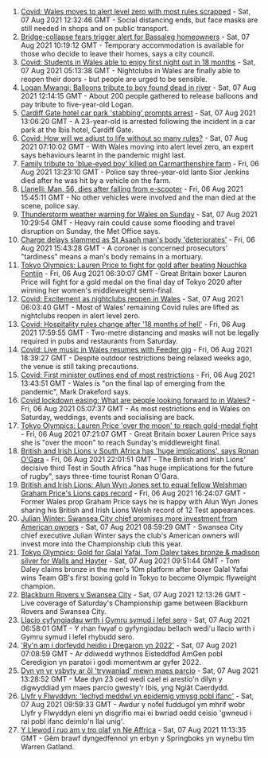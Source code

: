 1. [Covid: Wales moves to alert level zero with most rules scrapped](https://www.bbc.co.uk/news/uk-wales-58086808) - Sat, 07 Aug 2021 12:32:46 GMT - Social distancing ends, but face masks are still needed in shops and on public transport.
2. [Bridge-collapse fears trigger alert for Bassaleg homeowners](https://www.bbc.co.uk/news/uk-wales-58128542) - Sat, 07 Aug 2021 10:19:12 GMT - Temporary accommodation is available for those who decide to leave their homes, says a city council.
3. [Covid: Students in Wales able to enjoy first night out in 18 months](https://www.bbc.co.uk/news/uk-wales-58115223) - Sat, 07 Aug 2021 05:13:38 GMT - Nightclubs in Wales are finally able to reopen their doors - but people are urged to be sensible.
4. [Logan Mwangi: Balloons tribute to boy found dead in river](https://www.bbc.co.uk/news/uk-wales-58128725) - Sat, 07 Aug 2021 12:14:15 GMT - About 200 people gathered to release balloons and pay tribute to five-year-old Logan.
5. [Cardiff Gate hotel car park 'stabbing' prompts arrest](https://www.bbc.co.uk/news/uk-wales-58129985) - Sat, 07 Aug 2021 13:06:20 GMT - A 23-year-old is arrested following the incident in a car park at the Ibis hotel, Cardiff Gate.
6. [Covid: How will we adjust to life without so many rules?](https://www.bbc.co.uk/news/uk-wales-58121667) - Sat, 07 Aug 2021 07:10:02 GMT - With Wales moving into alert level zero, an expert says behaviours learnt in the pandemic might last.
7. [Family tribute to 'blue-eyed boy' killed on Carmarthenshire farm](https://www.bbc.co.uk/news/uk-wales-58119013) - Fri, 06 Aug 2021 13:23:10 GMT - Police say three-year-old Ianto Sior Jenkins died after he was hit by a vehicle on the farm.
8. [Llanelli: Man, 56, dies after falling from e-scooter](https://www.bbc.co.uk/news/uk-wales-58120458) - Fri, 06 Aug 2021 15:45:11 GMT - No other vehicles were involved and the man died at the scene, police say.
9. [Thunderstorm weather warning for Wales on Sunday](https://www.bbc.co.uk/news/uk-wales-58087494) - Sat, 07 Aug 2021 10:29:54 GMT - Heavy rain could cause some flooding and travel disruption on Sunday, the Met Office says.
10. [Charge delays slammed as St Asaph man's body 'deteriorates'](https://www.bbc.co.uk/news/uk-wales-58120457) - Fri, 06 Aug 2021 15:43:28 GMT - A coroner is concerned prosecutors' "tardiness" means a man's body remains in a mortuary.
11. [Tokyo Olympics: Lauren Price to fight for gold after beating Nouchka Fontijn](https://www.bbc.co.uk/sport/olympics/58111123) - Fri, 06 Aug 2021 06:30:07 GMT - Great Britain boxer Lauren Price will fight for a gold medal on the final day of Tokyo 2020 after winning her women's middleweight semi-final.
12. [Covid: Excitement as nightclubs reopen in Wales](https://www.bbc.co.uk/news/uk-wales-58123120) - Sat, 07 Aug 2021 06:03:40 GMT - Most of Wales' remaining Covid rules are lifted as nightclubs reopen in alert level zero.
13. [Covid: Hospitality rules change after '18 months of hell'](https://www.bbc.co.uk/news/uk-wales-58122602) - Fri, 06 Aug 2021 17:59:55 GMT - Two-metre distancing and masks will not be legally required in pubs and restaurants from Saturday.
14. [Covid: Live music in Wales resumes with Feeder gig](https://www.bbc.co.uk/news/uk-wales-58122607) - Fri, 06 Aug 2021 18:39:27 GMT - Despite outdoor restrictions being relaxed weeks ago, the venue is still taking precautions.
15. [Covid: First minister outlines end of most restrictions](https://www.bbc.co.uk/news/uk-wales-58119923) - Fri, 06 Aug 2021 13:43:51 GMT - Wales is "on the final lap of emerging from the pandemic", Mark Drakeford says.
16. [Covid lockdown easing: What are people looking forward to in Wales?](https://www.bbc.co.uk/news/uk-wales-58103608) - Fri, 06 Aug 2021 05:07:37 GMT - As most restrictions end in Wales on Saturday, weddings, events and socialising are back.
17. [Tokyo Olympics: Lauren Price 'over the moon' to reach gold-medal fight](https://www.bbc.co.uk/sport/av/olympics/58112406) - Fri, 06 Aug 2021 07:21:07 GMT - Great Britain boxer Lauren Price says she is "over the moon" to reach Sunday's middleweight final.
18. [British and Irish Lions v South Africa has 'huge implications', says Ronan O'Gara](https://www.bbc.co.uk/sport/rugby-union/58119049) - Fri, 06 Aug 2021 22:01:51 GMT - The British and Irish Lions' decisive third Test in South Africa "has huge implications for the future of rugby", says three-time tourist Ronan O'Gara.
19. [British and Irish Lions: Alun Wyn Jones set to equal fellow Welshman Graham Price's Lions caps record](https://www.bbc.co.uk/sport/rugby-union/58100205) - Fri, 06 Aug 2021 16:24:07 GMT - Former Wales prop Graham Price says he is happy with Alun Wyn Jones sharing his British and Irish Lions Welsh record of 12 Test appearances.
20. [Julian Winter: Swansea City chief promises more investment from American owners](https://www.bbc.co.uk/sport/football/58116561) - Sat, 07 Aug 2021 08:59:29 GMT - Swansea City chief executive Julian Winter says the club's American owners will invest more into the Championship club this year.
21. [Tokyo Olympics: Gold for Galal Yafai, Tom Daley takes bronze & madison silver for Walls and Hayter](https://www.bbc.co.uk/sport/olympics/58126242) - Sat, 07 Aug 2021 09:51:44 GMT - Tom Daley claims bronze in the men's 10m platform after boxer Galal Yafai wins Team GB's first boxing gold in Tokyo to become Olympic flyweight champion.
22. [Blackburn Rovers v Swansea City](https://www.bbc.co.uk/sport/football/58035723) - Sat, 07 Aug 2021 12:13:26 GMT - Live coverage of Saturday's Championship game between Blackburn Rovers and Swansea City.
23. [Llacio cyfyngiadau wrth i Gymru symud i lefel sero](https://www.bbc.co.uk/newyddion/58120975) - Sat, 07 Aug 2021 06:58:01 GMT - Y rhan fwyaf o gyfyngiadau bellach wedi'u llacio wrth i Gymru symud i lefel rhybudd sero.
24. ['Ry'n am i dorfeydd heidio i Dregaron yn 2022'](https://www.bbc.co.uk/newyddion/58069672) - Sat, 07 Aug 2021 07:08:59 GMT - Ar ddiwedd wythnos Eisteddfod AmGen pobl Ceredigion yn paratoi i godi momentwm ar gyfer 2022.
25. [Dyn yn yr ysbyty ar ôl 'trywaniad' mewn maes parcio](https://www.bbc.co.uk/newyddion/58129886) - Sat, 07 Aug 2021 13:28:52 GMT - Mae dyn 23 oed wedi cael ei arestio'n dilyn y digwyddiad ym maes parcio gwesty'r Ibis, yng Ngiât Caerdydd.
26. [Llyfr y Flwyddyn: 'Iechyd meddwl yn epidemig ymysg pobl ifanc'](https://www.bbc.co.uk/newyddion/58118224) - Sat, 07 Aug 2021 09:59:33 GMT - Awdur y nofel fuddugol ym mhrif wobr Llyfr y Flwyddyn eleni yn disgrifio mai ei bwriad oedd ceisio 'gwneud i rai pobl ifanc deimlo'n llai unig'.
27. [Y Llewod i ruo am y tro olaf yn Ne Affrica](https://www.bbc.co.uk/newyddion/58115263) - Sat, 07 Aug 2021 11:13:35 GMT - Gêm brawf dyngedfennol yn erbyn y Springboks yn wynebu tîm Warren Gatland.
